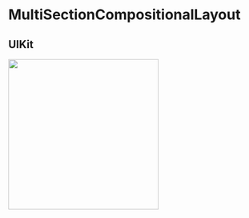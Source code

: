 # MultiSectionCompositionalLayout

## UIKit

<p>
<img src="https://github.com/v3n3ra/MultiSectionCompositionalLayout/blob/main/Screen.gif" width="300"> 
</p>
